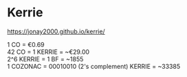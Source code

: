 # Kerrie

https://jonay2000.github.io/kerrie/


1 CO = €0.69  
42 CO = 1 KERRIE = ~€29.00  
2^6 KERRIE = 1 BF = ~1855  
1 COZONAC = 00010010 (2's complement) KERRIE = ~33385
